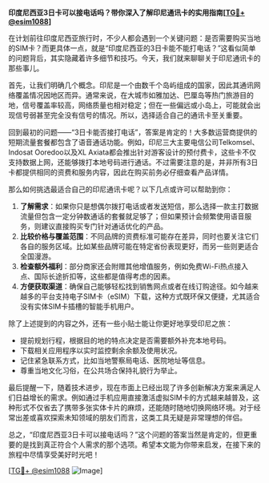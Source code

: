 **印度尼西亚3日卡可以接电话吗？带你深入了解印尼通讯卡的实用指南[[TG💪+ @esim1088](https://t.me/s/esim1088)]**

在计划前往印度尼西亚旅行时，不少人都会遇到一个关键问题：是否需要购买当地的SIM卡？而更具体一点，就是“印度尼西亚的3日卡能不能打电话？”这看似简单的问题背后，其实隐藏着许多细节和技巧。今天，我们就来聊聊关于印尼通讯卡的那些事儿。

首先，让我们明确几个概念。印尼是一个由数千个岛屿组成的国家，因此其通讯网络覆盖情况因地区而异。通常来说，在大城市如雅加达、巴厘岛等热门旅游目的地，信号覆盖率较高，网络质量也相对稳定；但在一些偏远或小岛上，可能就会出现信号弱甚至完全没有信号的情况。所以，选择适合自己的通讯卡至关重要。

回到最初的问题——“3日卡能否接打电话”，答案是肯定的！大多数运营商提供的短期流量套餐都包含了语音通话功能。例如，印尼三大主要电信公司Telkomsel、Indosat Ooredoo以及XL Axiata都会推出针对游客设计的预付费卡，这些卡不仅支持数据上网，还能够拨打本地号码进行通话。不过需要注意的是，并非所有3日卡都提供相同的资费和服务内容，因此在购买前务必仔细查看产品详情。

那么如何挑选最适合自己的印尼通讯卡呢？以下几点或许可以帮助到你：

1. **了解需求**：如果你只是想偶尔拨打电话或者发送短信，那么选择一款主打数据流量但包含一定分钟数通话的套餐就足够了；但如果预计会频繁使用语音服务，则建议直接购买专门针对通话优化的产品。
2. **比较价格与覆盖范围**：不同品牌的资费标准可能存在差异，同时也要关注它们各自的服务区域。比如某些品牌可能在特定省份表现更好，而另一些则更适合全国漫游。
3. **检查额外福利**：部分商家还会附赠其他增值服务，例如免费Wi-Fi热点接入点、国际长途折扣等，这些都是值得考虑的因素。
4. **方便获取渠道**：确保自己能够轻松找到销售网点或者在线订购途径。如今越来越多的平台支持电子SIM卡（eSIM）下载，这种方式既环保又便捷，尤其适合没有实体SIM卡插槽的智能手机用户。

除了上述提到的内容之外，还有一些小贴士能让你更好地享受印尼之旅：

- 提前规划行程，根据目的地的特点决定是否需要额外补充本地号码。
- 下载相关应用程序以实时监控剩余余额及使用状况。
- 记住紧急联系方式，比如当地警察局电话、医院地址等信息。
- 尊重当地文化习俗，在公共场合保持礼貌行为举止。

最后提醒一下，随着技术进步，现在市面上已经出现了许多创新解决方案来满足人们日益增长的需求。例如通过手机应用直接激活虚拟SIM卡的方式越来越普及，这种形式不仅省去了携带多张实体卡片的麻烦，还能随时随地切换网络环境。对于经常出差或喜欢探索未知领域的朋友们而言，这类工具无疑是非常理想的伴侣。

总之，“印度尼西亚3日卡可以接电话吗？”这个问题的答案当然是肯定的，但更重要的是找到真正符合个人需求的那个选项。希望本文能为你带来启发，在接下来的旅程中尽情享受美好时光吧！

[[TG💪+ @esim1088](https://t.me/s/esim1088) ![Image](https://i.postimg.cc/4NQfJmqS/Snipaste-2025-05-13-00-14-12.png)]